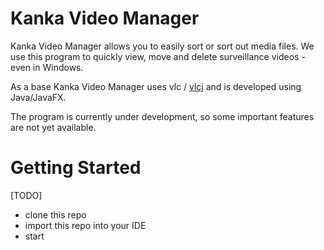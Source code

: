 # Kanka Video Manager

Kanka Video Manager allows you to easily sort or sort out media files. We use this program to quickly view, move and delete surveillance videos - even in Windows.

As a base Kanka Video Manager uses vlc / [vlcj](https://github.com/caprica/vlcj) and is developed using Java/JavaFX.

The program is currently under development, so some important features are not yet available.


# Getting Started
[TODO]
- clone this repo
- import this repo into your IDE
- start 
